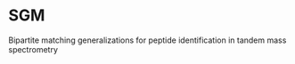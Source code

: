 # SGM
Bipartite matching generalizations for peptide identification in tandem mass spectrometry



  


